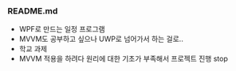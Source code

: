 ### README.md

- WPF로 만드는 일정 프로그램
- MVVM도 공부하고 싶으나 UWP로 넘어가서 하는 걸로..
- 학교 과제
- MVVM 적용을 하려다 원리에 대한 기초가 부족해서 프로젝트 진행 stop

